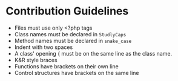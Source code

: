 # Contribution Guidelines

- Files must use only <?php tags
- Class names must be declared in `StudlyCaps`
- Method names must be declared in `snake_case`
- Indent with two spaces
- A class' opening { must be on the same line as the class name.
- K&R style braces
 - Functions have brackets on their own line
  - Control structures have brackets on the same line

